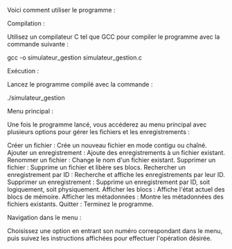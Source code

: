 Voici comment utiliser le programme :

Compilation :

Utilisez un compilateur C tel que GCC pour compiler le programme avec la commande suivante :

gcc -o simulateur_gestion simulateur_gestion.c

Exécution :

Lancez le programme compilé avec la commande :

./simulateur_gestion

Menu principal :

Une fois le programme lancé, vous accéderez au menu principal avec plusieurs options pour gérer les fichiers et les enregistrements :

Créer un fichier : Crée un nouveau fichier en mode contigu ou chaîné.
Ajouter un enregistrement : Ajoute des enregistrements à un fichier existant.
Renommer un fichier : Change le nom d'un fichier existant.
Supprimer un fichier : Supprime un fichier et libère ses blocs.
Rechercher un enregistrement par ID : Recherche et affiche les enregistrements par leur ID.
Supprimer un enregistrement : Supprime un enregistrement par ID, soit logiquement, soit physiquement.
Afficher les blocs : Affiche l'état actuel des blocs de mémoire.
Afficher les métadonnées : Montre les métadonnées des fichiers existants.
Quitter : Terminez le programme.

Navigation dans le menu :

Choisissez une option en entrant son numéro correspondant dans le menu, puis suivez les instructions affichées pour effectuer l'opération désirée.
